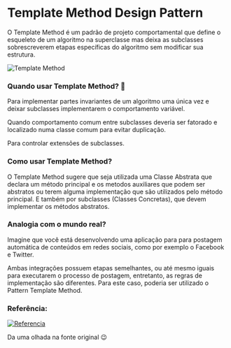 # Template Method Design Pattern

O Template Method é um padrão de projeto comportamental que define o esqueleto de um algoritmo na superclasse mas deixa as subclasses sobrescreverem etapas específicas do algoritmo sem modificar sua estrutura.

![Template Method](https://refactoring.guru/images/patterns/content/template-method/template-method.png)
	
### Quando usar Template Method? 🤔

Para implementar partes invariantes de um algoritmo uma única vez e deixar subclasses implementarem o comportamento variável.

Quando comportamento comum entre subclasses deveria ser fatorado e localizado numa classe comum para evitar duplicação. 

Para controlar extensões de subclasses.


### Como usar Template Method? 
O Template Method sugere que seja utilizada uma Classe Abstrata que declara um método principal e os metodos auxiliares que podem ser abstratos ou terem alguma implementação que são utilizados pelo método principal. E também por subclasses (Classes Concretas), que devem implementar os métodos abstratos.


###  Analogia com o mundo real?

Imagine que você está desenvolvendo uma aplicação para para postagem automática de conteúdos em redes sociais, como por exemplo o Facebook e Twitter.

Ambas integrações possuem etapas semelhantes, ou até mesmo iguais para executarem o processo de postagem, entretanto, as regras de implementação são diferentes. Para este caso, poderia ser utilizado o Pattern Template Method. 


### Referência:
[![Referencia](imgs/refactoring_guru.png "Refactoring Guru")](https://refactoring.guru/design-patterns/composite)

Da uma olhada na fonte original 😉